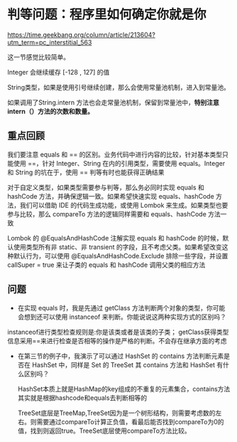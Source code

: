 # 判等问题：程序里如何确定你就是你

https://time.geekbang.org/column/article/213604?utm_term=pc_interstitial_563

这一节感觉比较简单。

Integer 会继续缓存 [-128 , 127] 的值



String类型，如果是使用引号继续创建，那么会使用常量池机制，进入到常量池。

如果调用了String.intern 方法也会走常量池机制，保留到常量池中，**特别注意intern（）方法的次数和数量。**



## 重点回顾

我们要注意 equals 和 == 的区别。业务代码中进行内容的比较，针对基本类型只能使用 ==，针对 Integer、String 在内的引用类型，需要使用 equals。Integer 和 String 的坑在于，使用 == 判等有时也能获得正确结果

对于自定义类型，如果类型需要参与判等，那么务必同时实现 equals 和 hashCode 方法，并确保逻辑一致。如果希望快速实现 equals、hashCode 方法，我们可以借助 IDE 的代码生成功能，或使用 Lombok 来生成。如果类型也要参与比较，那么 compareTo 方法的逻辑同样需要和 equals、hashCode 方法一致

Lombok 的 @EqualsAndHashCode 注解实现 equals 和 hashCode 的时候，默认使用类型所有非 static、非 transient 的字段，且不考虑父类。如果希望改变这种默认行为，可以使用 @EqualsAndHashCode.Exclude 排除一些字段，并设置 callSuper = true 来让子类的 equals 和 hashCode 调用父类的相应方法



## 问题

- 在实现 equals 时，我是先通过 getClass 方法判断两个对象的类型，你可能会想到还可以使用 instanceof 来判断。你能说说这两种实现方式的区别吗？

instanceof进行类型检查规则是:你是该类或者是该类的子类；
getClass获得类型信息采用==来进行检查是否相等的操作是严格的判断。不会存在继承方面的考虑

- 在第三节的例子中，我演示了可以通过 HashSet 的 contains 方法判断元素是否在 HashSet 中，同样是 Set 的 TreeSet 其 contains 方法和 HashSet 有什么区别吗？

  

  HashSet本质上就是HashMap的key组成的不重复的元素集合，contains方法其实就是根据hashcode和equals去判断相等的

  TreeSet底层是TreeMap,TreeSet因为是一个树形结构，则需要考虑数的左右。则需要通过compareTo计算正负值，看最后能否找到compareTo为0的值，找到则返回true。TreeSet底层使用compareTo方法比较。

